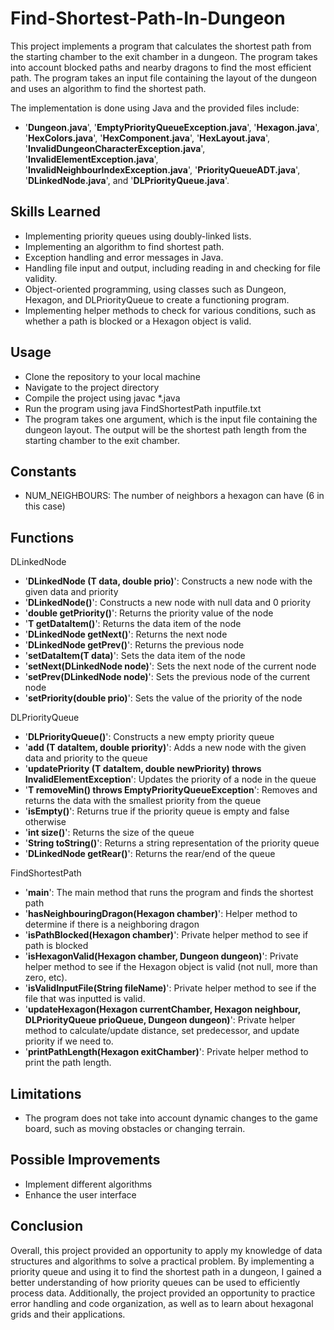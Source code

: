 # Find-Shortest-Path-In-Dungeon
This project implements a program that calculates the shortest path from the starting chamber to the exit chamber in a dungeon. The program takes into account blocked paths and nearby dragons to find the most efficient path. The program takes an input file containing the layout of the dungeon and uses an algorithm to find the shortest path.

The implementation is done using Java and the provided files include:
- '**Dungeon.java**', '**EmptyPriorityQueueException.java**', '**Hexagon.java**', '**HexColors.java**', '**HexComponent.java**', '**HexLayout.java**', '**InvalidDungeonCharacterException.java**', '**InvalidElementException.java**', '**InvalidNeighbourIndexException.java**', '**PriorityQueueADT.java**', '**DLinkedNode.java**', and '**DLPriorityQueue.java**'.

## Skills Learned
- Implementing priority queues using doubly-linked lists.
- Implementing an algorithm to find shortest path.
- Exception handling and error messages in Java.
- Handling file input and output, including reading in and checking for file validity.
- Object-oriented programming, using classes such as Dungeon, Hexagon, and DLPriorityQueue to create a functioning program.
- Implementing helper methods to check for various conditions, such as whether a path is blocked or a Hexagon object is valid.

## Usage
- Clone the repository to your local machine
- Navigate to the project directory
- Compile the project using javac *.java
- Run the program using java FindShortestPath inputfile.txt
- The program takes one argument, which is the input file containing the dungeon layout. The output will be the shortest path length from the starting chamber to the exit chamber.

## Constants
- NUM_NEIGHBOURS: The number of neighbors a hexagon can have (6 in this case)

## Functions

DLinkedNode<T>
- '**DLinkedNode (T data, double prio)**': Constructs a new node with the given data and priority
- '**DLinkedNode()**': Constructs a new node with null data and 0 priority
- '**double getPriority()**': Returns the priority value of the node
- '**T getDataItem()**': Returns the data item of the node
- '**DLinkedNode<T> getNext()**': Returns the next node
- '**DLinkedNode<T> getPrev()**': Returns the previous node
- '**setDataItem(T data)**': Sets the data item of the node
- '**setNext(DLinkedNode<T> node)**': Sets the next node of the current node
- '**setPrev(DLinkedNode<T> node)**': Sets the previous node of the current node
- '**setPriority(double prio)**': Sets the value of the priority of the node

DLPriorityQueue<T>
- '**DLPriorityQueue()**': Constructs a new empty priority queue
- '**add (T dataItem, double priority)**': Adds a new node with the given data and priority to the queue
- '**updatePriority (T dataItem, double newPriority) throws InvalidElementException**': Updates the priority of a node in the queue
- '**T removeMin() throws EmptyPriorityQueueException**': Removes and returns the data with the smallest priority from the queue
- '**isEmpty()**': Returns true if the priority queue is empty and false otherwise
- '**int size()**': Returns the size of the queue
- '**String toString()**': Returns a string representation of the priority queue
- '**DLinkedNode<T> getRear()**': Returns the rear/end of the queue

FindShortestPath
- '**main**': The main method that runs the program and finds the shortest path
- '**hasNeighbouringDragon(Hexagon chamber)**': Helper method to determine if there is a neighboring dragon
- '**isPathBlocked(Hexagon chamber)**': Private helper method to see if path is blocked
- '**isHexagonValid(Hexagon chamber, Dungeon dungeon)**': Private helper method to see if the Hexagon object is valid (not null, more than zero, etc).
- '**isValidInputFile(String fileName)**': Private helper method to see if the file that was inputted is valid.
- '**updateHexagon(Hexagon currentChamber, Hexagon neighbour, DLPriorityQueue<Hexagon> prioQueue, Dungeon dungeon)**': Private helper method to calculate/update distance, set predecessor, and update priority if we need to.
- '**printPathLength(Hexagon exitChamber)**': Private helper method to print the path length.

## Limitations
- The program does not take into account dynamic changes to the game board, such as moving obstacles or changing terrain.

## Possible Improvements
- Implement different algorithms
- Enhance the user interface

## Conclusion
Overall, this project provided an opportunity to apply my knowledge of data structures and algorithms to solve a practical problem. By implementing a priority queue and using it to find the shortest path in a dungeon, I gained a better understanding of how priority queues can be used to efficiently process data. Additionally, the project provided an opportunity to practice error handling and code organization, as well as to learn about hexagonal grids and their applications.
